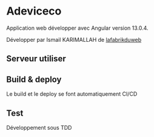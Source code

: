 # Adeviceco

Application web développer avec Angular version 13.0.4.

Développer par Ismail KARIMALLAH de [lafabrikduweb](https://lafabrikduweb.com)

## Serveur utiliser 



## Build & deploy

Le build et le deploy se font automatiquement CI/CD 

## Test

Développement sous TDD





